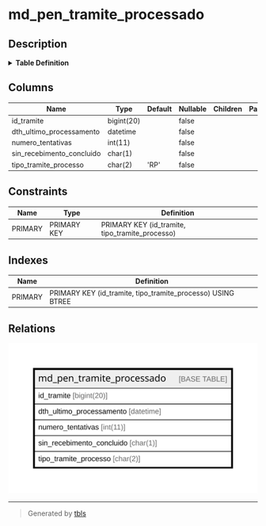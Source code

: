 # md_pen_tramite_processado

## Description

<details>
<summary><strong>Table Definition</strong></summary>

```sql
CREATE TABLE `md_pen_tramite_processado` (
  `id_tramite` bigint(20) NOT NULL,
  `dth_ultimo_processamento` datetime NOT NULL,
  `numero_tentativas` int(11) NOT NULL,
  `sin_recebimento_concluido` char(1) NOT NULL,
  `tipo_tramite_processo` char(2) NOT NULL DEFAULT 'RP',
  PRIMARY KEY (`id_tramite`,`tipo_tramite_processo`)
) ENGINE=InnoDB DEFAULT CHARSET=latin1 COLLATE=latin1_swedish_ci
```

</details>

## Columns

| Name | Type | Default | Nullable | Children | Parents | Comment |
| ---- | ---- | ------- | -------- | -------- | ------- | ------- |
| id_tramite | bigint(20) |  | false |  |  |  |
| dth_ultimo_processamento | datetime |  | false |  |  |  |
| numero_tentativas | int(11) |  | false |  |  |  |
| sin_recebimento_concluido | char(1) |  | false |  |  |  |
| tipo_tramite_processo | char(2) | 'RP' | false |  |  |  |

## Constraints

| Name | Type | Definition |
| ---- | ---- | ---------- |
| PRIMARY | PRIMARY KEY | PRIMARY KEY (id_tramite, tipo_tramite_processo) |

## Indexes

| Name | Definition |
| ---- | ---------- |
| PRIMARY | PRIMARY KEY (id_tramite, tipo_tramite_processo) USING BTREE |

## Relations

![er](md_pen_tramite_processado.svg)

---

> Generated by [tbls](https://github.com/k1LoW/tbls)
